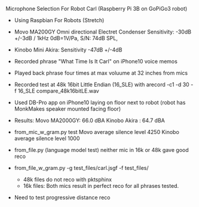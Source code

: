 Microphone Selection For Robot Carl
(Raspberry Pi 3B on GoPiGo3 robot)

- Using Raspbian For Robots (Stretch)

- Movo MA200GY Omni directional Electret Condenser 
  Sensitivity: -30dB +/-3dB / 1kHz 0dB=1V/Pa, S/N: 74dB SPL, 
- Kinobo Mini Akira: 
  Sensitivity -47dB +/-4dB

- Recorded phrase "What Time Is It Carl" on iPhone10 voice memos
- Played back phrase four times at max voluume at 32 inches from mics
- Recorded test at 48k 16bit Little Endian (16_SLE) with 
  arecord -c1 -d 30 -f 16_SLE compare_48k16bitLE.wav

- Used DB-Pro app on iPhone10 laying on floor next to robot
  (robot has MonkMakes speaker mounted facing floor)

- Results:
  Movo MA2000GY: 66.0 dBA
  Kinobo Akira : 64.7 dBA

- from_mic_w_gram.py test
  Movo   average silence level 4250
  Kinobo average silence level 1000

- from_file.py (language model test) neither mic in 16k or 48k gave good reco

- from_file_w_gram.py -g test_files/carl.jsgf -f test_files/
  - 48k files do not reco with pktsphinx
  - 16k files: Both mics result in perfect reco for all phrases tested.

- Need to test progressive distance reco


